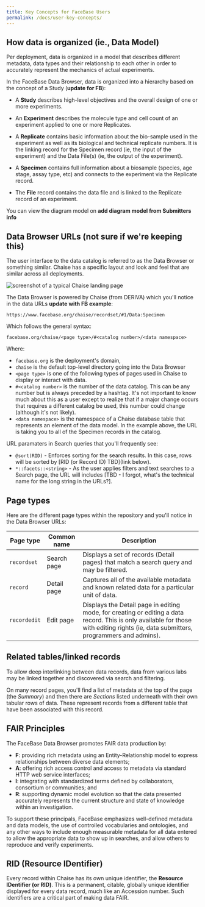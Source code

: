 ```yaml
---
title: Key Concepts for FaceBase Users
permalink: /docs/user-key-concepts/
---
```


## How data is organized (ie., Data Model)

Per deployment, data is organized in a model that describes different metadata, data types and their relationship to each other in order to accurately represent the mechanics of actual experiments.

In the FaceBase Data Browser, data is organized into a hierarchy based on the concept of a Study (**update for FB**):

- A **Study** describes high-level objectives and the overall design of one or more experiments.

- An **Experiment** describes the molecule type and cell count of an experiment applied to one or more Replicates.

- A **Replicate** contains basic information about the bio-sample used in the experiment as well as its biological and technical replicate numbers. It is the linking record for the Specimen record (ie, the input of the experiment) and the Data File(s) (ie, the output of the experiment).

- A **Specimen** contains full information about a biosample (species, age stage, assay type, etc) and connects to the experiment via the Replicate record.

- The **File** record contains the data file and is linked to the Replicate record of an experiment.

You can view the diagram model on **add diagram model from Submitters info**

## Data Browser URLs (not sure if we're keeping this)

The user interface to the data catalog is referred to as the Data Browser or something similar. Chaise has a specific layout and look and feel that are similar across all deployments.

![screenshot of a typical Chaise landing page](/images/chaise-landing-page-example.png)

The Data Browser is powered by Chaise (from DERIVA) which you'll notice in the data URLs **update with FB example**:

```
https://www.facebase.org/chaise/recordset/#1/Data:Specimen
```

Which follows the general syntax:

```
facebase.org/chaise/<page type>/#<catalog number>/<data namespace>
```

Where:

* `facebase.org` is the deployment's domain,
* `chaise` is the default top-level directory going into the Data Browser
* `<page type>` is one of the following types of pages used in Chaise to display or interact with data.
* `#<catalog number>` is the number of the data catalog. This can be any number but is always preceded by a hashtag. It's not important to know much about this as a user except to realize that if a major change occurs that requires a different catalog be used, this number could change (although it's not likely).
* `<data namespace>` is the namespace of a Chaise database table that represents an element of the data model. In the example above, the URL is taking you to all of the Specimen records in the catalog.

URL paramaters in Search queries that you'll frequently see:
* `@sort(RID)` - Enforces sorting for the search results. In this case, rows will be sorted by [RID (or Record ID) TBD](link below).
* `*::facets::<string>` - As the user applies filters and text searches to a Search page, the URL will includes [TBD - I forgot, what's the technical name for the long string in the URLs?].

## Page types

Here are the different page types within the repository and you'll notice in the Data Browser URLs:

| Page type     | Common name | Description                                                                                                                                                                          |
|--------------|-------------|--------------------------------------------------------------------------------------------------------------------------------------------------------------------------------------|
| `recordset`  | Search page | Displays a set of records (Detail pages) that match a search query and may be filtered.                                                                                              |
| `record`     | Detail page | Captures all of the available metadata and known related data for a particular unit of data.                                                                                         |
| `recordedit` | Edit page   | Displays the Detail page in editing mode, for creating or editing a data record. This is only available for those with editing rights (ie, data submitters, programmers and admins). |

## Related tables/linked records

To allow deep interlinking between data records, data from various labs may be linked together and discovered via search and filtering.

On many record pages, you'll find a list of metadata at the top of the page (the *Summary*) and then there are *Sections* listed underneath with their own tabular rows of data. These represent records from a different table that have been associated with this record.

## FAIR Principles

The FaceBase Data Browser promotes FAIR data production by:

* **F**: providing rich metadata using an Entity-Relationship model to express relationships between diverse data elements;
* **A**: offering rich access control and access to metadata via standard HTTP web service interfaces;
* **I**: integrating with standardized terms defined by collaborators, consortium or communities; and
* **R**: supporting dynamic model evolution so that the data presented accurately represents the current structure and state of knowledge within an investigation.

To support these principals, FaceBase emphasizes well-defined metadata and data models, the use of controlled vocabularies and ontologies, and any other ways to include enough measurable metadata for all data entered to allow the appropriate data to show up in searches, and allow others to reproduce and verify experiments.

## RID (Resource IDentifier)

Every record within Chaise has its own unique identifier, the **Resource IDentifier (or RID)**. This is a permanent, citable, globally unique identifier displayed for every data record, much like an Accession number. Such identifiers are a critical part of making data FAIR.
